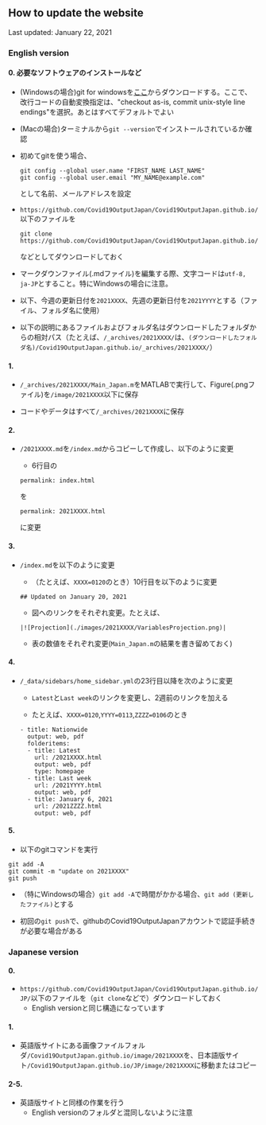 ## How to update the website

Last updated: January 22, 2021

### English version

#### 0. 必要なソフトウェアのインストールなど

- (Windowsの場合)git for windowsを[ここ](https://gitforwindows.org/)からダウンロードする。ここで、改行コードの自動変換指定は、"checkout as-is, commit unix-style line endings"を選択。あとはすべてデフォルトでよい

- (Macの場合)ターミナルから`git --version`でインストールされているか確認

- 初めてgitを使う場合、

  ```
  git config --global user.name "FIRST_NAME LAST_NAME"
  git config --global user.email "MY_NAME@example.com"
  ```
  として名前、メールアドレスを設定

- `https://github.com/Covid19OutputJapan/Covid19OutputJapan.github.io/`以下のファイルを

  ```
  git clone https://github.com/Covid19OutputJapan/Covid19OutputJapan.github.io/
  ```
  などとしてダウンロードしておく

- マークダウンファイル(.mdファイル)を編集する際、文字コードは`utf-8, ja-JP`とすること。特にWindowsの場合に注意。

- 以下、今週の更新日付を`2021XXXX`、先週の更新日付を`2021YYYY`とする（ファイル、フォルダ名に使用）

- 以下の説明にあるファイルおよびフォルダ名はダウンロードしたフォルダからの相対パス（たとえば、`/_archives/2021XXXX/`は、`(ダウンロードしたフォルダ名)/Covid19OutputJapan.github.io/_archives/2021XXXX/`）

#### 1. 

- `/_archives/2021XXXX/Main_Japan.m`をMATLABで実行して、Figure(.pngファイル)を`/image/2021XXXX`以下に保存

- コードやデータはすべて`/_archives/2021XXXX`に保存

<!--  - `/_archives/2021XXXX/Figure_JP.m`をMATLABで実行して、Figure(.pngファイル)を`/image/2021XXXX`以下に保存（日本語版サイトに使用） -->

#### 2.

- `/2021XXXX.md`を`/index.md`からコピーして作成し、以下のように変更

  - 6行目の
  ```
  permalink: index.html
  ```
  を
  ```
  permalink: 2021XXXX.html
  ```
  に変更

<!--
  - （たとえば、`YYYY=0113`のとき）10行目の
  ```
  ## Updated weekly (Last update on January 13, 2021)
  ```
  を
  ```
  ## Updated on January 20, 2021
  ```
  に変更
-->

#### 3. 

- `/index.md`を以下のように変更

  - （たとえば、`XXXX=0120`のとき）10行目を以下のように変更
  ```
  ## Updated on January 20, 2021
  ```

  - 図へのリンクをそれぞれ変更。たとえば、
  ```
  |![Projection](./images/2021XXXX/VariablesProjection.png)|
  ```
  
  - 表の数値をそれぞれ変更(`Main_Japan.m`の結果を書き留めておく)

#### 4. 

- `/_data/sidebars/home_sidebar.yml`の23行目以降を次のように変更

  - `Latest`と`Last week`のリンクを変更し、2週前のリンクを加える

  - たとえば、`XXXX=0120`,`YYYY=0113`,`ZZZZ=0106`のとき
  ```
  - title: Nationwide
    output: web, pdf
    folderitems:
    - title: Latest
      url: /2021XXXX.html
      output: web, pdf
      type: homepage
    - title: Last week
      url: /2021YYYY.html
      output: web, pdf
    - title: January 6, 2021
      url: /2021ZZZZ.html
      output: web, pdf
  ```

#### 5. 

- 以下のgitコマンドを実行
```
git add -A
git commit -m "update on 2021XXXX"
git push
```

- （特にWindowsの場合）`git add -A`で時間がかかる場合、`git add (更新したファイル)`とする

- 初回の`git push`で、githubのCovid19OutputJapanアカウントで認証手続きが必要な場合がある

### Japanese version

#### 0.
- `https://github.com/Covid19OutputJapan/Covid19OutputJapan.github.io/JP/`以下のファイルを（`git clone`などで）ダウンロードしておく
  - English versionと同じ構造になっています

#### 1. 
- 英語版サイトにある画像ファイルフォルダ`/Covid19OutputJapan.github.io/image/2021XXXX`を、日本語版サイト`/Covid19OutputJapan.github.io/JP/image/2021XXXX`に移動またはコピー

#### 2-5. 
- 英語版サイトと同様の作業を行う
  - English versionのフォルダと混同しないように注意
